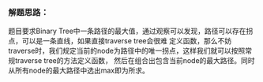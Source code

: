 ### 解题思路：
题目要求Binary Tree中一条路径的最大值，通过观察可以发现，路径可以存在拐点，可以是一条直线，如果直接traverse tree会很难
定义函数，那么不妨traverse时，我们规定当前的node为路径中的唯一拐点，这样我们就可以按照常规traverse tree的方法定义函数，
然后在组合出包含当前node的最大路径。同时从所有node的最大路径中选出max即为所求。
